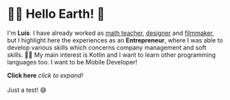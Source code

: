 # 👨‍🚀 Hello Earth! 👋

I'm **Luís**. I have already worked as <u>math teacher</u>, <u>designer</u> and <u>filmmaker</u>, but I highlight here the experiences as an <b>Entrepreneur</b>, where I was able to develop various skills which concerns company management and soft skills.
👨‍💻 My main interest is Kotlin and I want to learn other programming languages too. I want to be Mobile Developer! 
<datails>
<summary> <b>Click here</b> <i>click to expand!</i> </summary>
<br>
Just a test! 😅

</datails>
